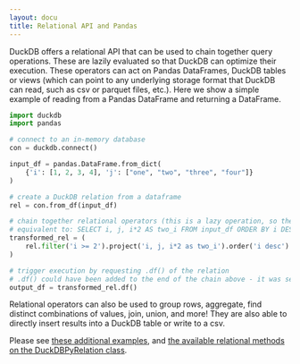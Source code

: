```yaml
---
layout: docu
title: Relational API and Pandas
---
```


DuckDB offers a relational API that can be used to chain together query operations. These are lazily evaluated so that DuckDB can optimize their execution. These operators can act on Pandas DataFrames, DuckDB tables or views (which can point to any underlying storage format that DuckDB can read, such as csv or parquet files, etc.). Here we show a simple example of reading from a Pandas DataFrame and returning a DataFrame.

```python
import duckdb
import pandas

# connect to an in-memory database
con = duckdb.connect()

input_df = pandas.DataFrame.from_dict(
    {'i': [1, 2, 3, 4], 'j': ["one", "two", "three", "four"]}
)

# create a DuckDB relation from a dataframe
rel = con.from_df(input_df)

# chain together relational operators (this is a lazy operation, so the operations are not yet executed)
# equivalent to: SELECT i, j, i*2 AS two_i FROM input_df ORDER BY i DESC LIMIT 2
transformed_rel = (
    rel.filter('i >= 2').project('i, j, i*2 as two_i').order('i desc').limit(2)
)

# trigger execution by requesting .df() of the relation
# .df() could have been added to the end of the chain above - it was separated for clarity
output_df = transformed_rel.df()
```

Relational operators can also be used to group rows, aggregate, find distinct combinations of values, join, union, and more! They are also able to directly insert results into a DuckDB table or write to a csv.  

Please see [these additional examples](https://github.com/duckdb/duckdb/blob/main/examples/python/duckdb-python.py), and [the available relational methods on the DuckDBPyRelation class](../../api/python/reference/#duckdb.DuckDBPyRelation).
